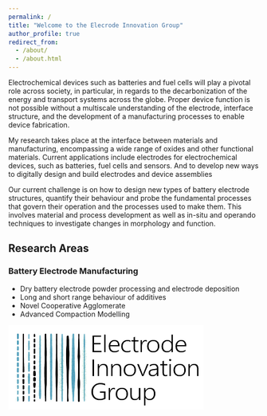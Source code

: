 ```yaml
---
permalink: /
title: "Welcome to the Elecrode Innovation Group"
author_profile: true
redirect_from: 
  - /about/
  - /about.html
---
```


Electrochemical devices such as batteries and fuel cells will play a pivotal role across society, in particular, in regards to the decarbonization of the energy and transport systems across the globe. Proper device function is not possible without a multiscale understanding of the electrode, interface structure, and the development of a manufacturing processes to enable device fabrication.

My research takes place at the interface between materials and manufacturing, encompassing a wide range of oxides and other functional materials. Current applications include electrodes for electrochemical devices, such as batteries, fuel cells and sensors. And to develop new ways to digitally design and build electrodes and device assemblies

Our current challenge is on how to design new types of battery electrode structures, quantify their behaviour and probe the fundamental processes that govern their operation and the processes used to make them. This involves material and process development as well as in-situ and operando techniques to investigate changes in morphology and function.

<h2>Research Areas</h2>
<h3>Battery Electrode Manufacturing</h3>
<ul>
  <li>Dry battery electrode powder processing and electrode deposition</li>
  <li>Long and short range behaviour of additives</li>
  <li>Novel Cooperative Agglomerate</li>
  <li>Advanced Compaction Modelling</li>
</ul>

![Alt text](/images/Logo/EIG_black.png "group logo")
